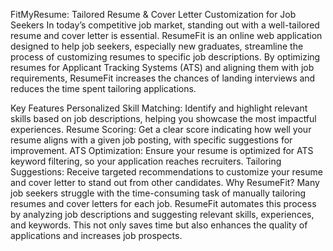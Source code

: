 FitMyResume: Tailored Resume & Cover Letter Customization for Job Seekers
In today’s competitive job market, standing out with a well-tailored resume and cover letter is essential. ResumeFit is an online web application designed to help job seekers, especially new graduates, streamline the process of customizing resumes to specific job descriptions. By optimizing resumes for Applicant Tracking Systems (ATS) and aligning them with job requirements, ResumeFit increases the chances of landing interviews and reduces the time spent tailoring applications.

Key Features
Personalized Skill Matching: Identify and highlight relevant skills based on job descriptions, helping you showcase the most impactful experiences.
Resume Scoring: Get a clear score indicating how well your resume aligns with a given job posting, with specific suggestions for improvement.
ATS Optimization: Ensure your resume is optimized for ATS keyword filtering, so your application reaches recruiters.
Tailoring Suggestions: Receive targeted recommendations to customize your resume and cover letter to stand out from other candidates.
Why ResumeFit?
Many job seekers struggle with the time-consuming task of manually tailoring resumes and cover letters for each job. ResumeFit automates this process by analyzing job descriptions and suggesting relevant skills, experiences, and keywords. This not only saves time but also enhances the quality of applications and increases job prospects.
